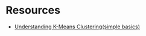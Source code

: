 # Resources

- [Understanding K-Means Clustering(simple basics)](https://towardsdatascience.com/understanding-k-means-clustering-in-machine-learning-6a6e67336aa1)

